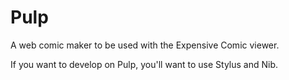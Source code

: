 Pulp
===

A web comic maker to be used with the Expensive Comic viewer.

If you want to develop on Pulp, you'll want to use Stylus and Nib.
